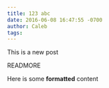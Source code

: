 ```yaml
---
title: 123 abc
date: 2016-06-08 16:47:55 -0700
author: Caleb
tags: 
---
```


This is a new post

READMORE

Here is some **formatted** content
